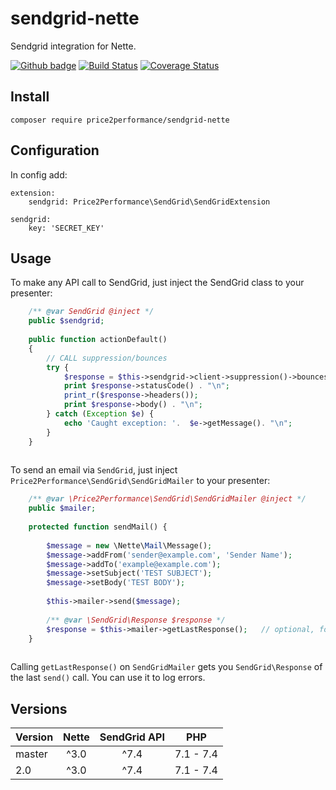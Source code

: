 # sendgrid-nette
Sendgrid integration for Nette.

[![Github badge](https://github.com/price2performance/sendgrid-nette/workflows/build/badge.svg)](https://github.com/price2performance/sendgrid-nette/actions) [![Build Status](https://travis-ci.org/price2performance/sendgrid-nette.svg?branch=master)](https://travis-ci.org/price2performance/sendgrid-nette) [![Coverage Status](https://coveralls.io/repos/price2performance/sendgrid-nette/badge.svg)](https://coveralls.io/r/price2performance/sendgrid-nette)    

## Install
```
composer require price2performance/sendgrid-nette
```

## Configuration
In config add:

```
extension:
    sendgrid: Price2Performance\SendGrid\SendGridExtension

sendgrid:
    key: 'SECRET_KEY'
```

## Usage
To make any API call to SendGrid, just inject the SendGrid class to your presenter:

```php
    /** @var SendGrid @inject */
    public $sendgrid;
	
    public function actionDefault()
    {
        // CALL suppression/bounces
        try {
            $response = $this->sendgrid->client->suppression()->bounces()->get();
            print $response->statusCode() . "\n";
            print_r($response->headers());
            print $response->body() . "\n";
        } catch (Exception $e) {
            echo 'Caught exception: '.  $e->getMessage(). "\n";
        }
    }
	
```

To send an email via `SendGrid`, just inject `Price2Performance\SendGrid\SendGridMailer` to your presenter:

```php
    /** @var \Price2Performance\SendGrid\SendGridMailer @inject */
    public $mailer;
	
    protected function sendMail() {
        
        $message = new \Nette\Mail\Message();
        $message->addFrom('sender@example.com', 'Sender Name');
        $message->addTo('example@example.com');
        $message->setSubject('TEST SUBJECT');
        $message->setBody('TEST BODY');
        
        $this->mailer->send($message);
        
        /** @var \SendGrid\Response $response */
        $response = $this->mailer->getLastResponse();   // optional, for error logging
    }
	
```

Calling `getLastResponse()` on `SendGridMailer` gets you `SendGrid\Response` of the last `send()` call. You can use it to log errors.

## Versions

|Version|Nette|SendGrid API|PHP
|---|:---:|:---:|:---:|
|master|^3.0|^7.4|7.1 - 7.4
|2.0|^3.0|^7.4|7.1 - 7.4